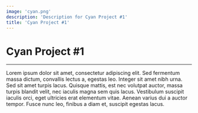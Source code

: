 ```yaml
---
image: 'cyan.png'
description: 'Description for Cyan Project #1'
title: 'Cyan Project #1'
---
```

# Cyan Project #1

---

Lorem ipsum dolor sit amet, consectetur adipiscing elit. Sed fermentum massa dictum, convallis lectus a, egestas leo. Integer sit amet nibh urna. Sed sit amet turpis lacus. Quisque mattis, est nec volutpat auctor, massa turpis blandit velit, nec iaculis magna sem quis lacus. Vestibulum suscipit iaculis orci, eget ultricies erat elementum vitae. Aenean varius dui a auctor tempor. Fusce nunc leo, finibus a diam et, suscipit egestas lacus.